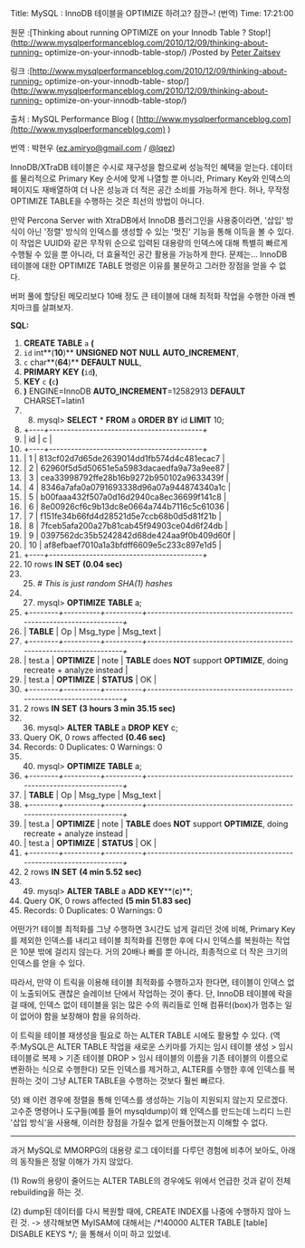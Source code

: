 Title: MySQL : InnoDB 테이블을 OPTIMIZE 하려고? 잠깐~! (번역)
Time: 17:21:00

원문 :[Thinking about running OPTIMIZE on your Innodb Table ?
Stop!](http://www.mysqlperformanceblog.com/2010/12/09/thinking-about-running-
optimize-on-your-innodb-table-stop/) /Posted by [Peter
Zaitsev](http://www.percona.com/about-us/our-team/peter-zaitsev/)

링크 :[http://www.mysqlperformanceblog.com/2010/12/09/thinking-about-running-
optimize-on-your-innodb-table-
stop/](http://www.mysqlperformanceblog.com/2010/12/09/thinking-about-running-
optimize-on-your-innodb-table-stop/)

출처 : MySQL Performance Blog (
[http://www.mysqlperformanceblog.com](http://www.mysqlperformanceblog.com) )

번역 : 박현우 (ez.amiryo@gmail.com / [@lqez](http://twitter.com/lqez))

  

InnoDB/XTraDB 테이블은 수시로 재구성을 함으로써 성능적인 혜택을 얻는다. 데이터를 물리적으로 Primary Key 순서에 맞게
나열할 뿐 아니라, Primary Key와 인덱스의 페이지도 재배열하여 더 나은 성능과 더 적은 공간 소비를 가능하게 한다. 허나, 무작정
OPTIMIZE TABLE을 수행하는 것은 최선의 방법이 아니다.

  

만약 Percona Server with XtraDB에서 InnoDB 플러그인을 사용중이라면, '삽입' 방식이 아닌 '정렬' 방식의 인덱스를
생성할 수 있는 '멋진' 기능을 통해 이득을 볼 수 있다. 이 작업은 UUID와 같은 무작위 순으로 입력된 대용량의 인덱스에 대해 특별히
빠르게 수행될 수 있을 뿐 아니라, 더 효율적인 공간 활용을 가능하게 한다. 문제는... InnoDB 테이블에 대한 OPTIMIZE
TABLE 명령은 이유를 불문하고 그러한 장점을 얻을 수 없다.

  

버퍼 풀에 할당된 메모리보다 10배 정도 큰 테이블에 대해 최적화 작업을 수행한 아래 벤치마크를 살펴보자.

  

**SQL:**

  1. **CREATE** **TABLE** `a` **(**
  2. `id` int**(**10**)** **UNSIGNED** **NOT** **NULL** **AUTO_INCREMENT**,
  3. `c` char**(**64**)** **DEFAULT** **NULL**,
  4. **PRIMARY** **KEY** **(**`id`**)**,
  5. **KEY** `c` **(**`c`**)**
  6. **)** ENGINE=InnoDB **AUTO_INCREMENT**=12582913 **DEFAULT** CHARSET=latin1
  7.   8. mysql> **SELECT** * **FROM** a **ORDER** **BY** id **LIMIT** 10;
  9. +_----+------------------------------------------+_
  10. | id | c |
  11. +_----+------------------------------------------+_
  12. | 1 | 813cf02d7d65de2639014dd1fb574d4c481ecac7 |
  13. | 2 | 62960f5d5d50651e5a5983dacaedfa9a73a9ee87 |
  14. | 3 | cea33998792ffe28b16b9272b950102a9633439f |
  15. | 4 | 8346a7afa0a0791693338d96a07a944874340a1c |
  16. | 5 | b00faaa432f507a0d16d2940ca8ec36699f141c8 |
  17. | 6 | 8e00926cf6c9b13dc8e0664a744b7116c5c61036 |
  18. | 7 | f151fe34b66fd4d28521d5e7ccb68b0d5d81f21b |
  19. | 8 | 7fceb5afa200a27b81cab45f94903ce04d6f24db |
  20. | 9 | 0397562dc35b5242842d68de424aa9f0b409d60f |
  21. | 10 | af8efbaef7010a1a3bfdff6609e5c233c897e1d5 |
  22. +_----+------------------------------------------+_
  23. 10 rows **IN** **SET** **(**0.04 sec**)**
  24.   25. _# This is just random SHA(1) hashes_
  26.   27. mysql> **OPTIMIZE** **TABLE** a;
  28. +_--------+----------+----------+-------------------------------------------------------------------+_
  29. | **TABLE** | Op | Msg_type | Msg_text |
  30. +_--------+----------+----------+-------------------------------------------------------------------+_
  31. | test.a | **OPTIMIZE** | note | **TABLE** does **NOT** support **OPTIMIZE**, doing recreate + analyze instead |
  32. | test.a | **OPTIMIZE** | **STATUS** | OK |
  33. +_--------+----------+----------+-------------------------------------------------------------------+_
  34. 2 rows **IN** **SET** **(**3 hours 3 min 35.15 sec**)**
  35.   36. mysql> **ALTER** **TABLE** a **DROP** **KEY** c;
  37. Query OK, 0 rows affected **(**0.46 sec**)**
  38. Records: 0 Duplicates: 0 Warnings: 0
  39.   40. mysql> **OPTIMIZE** **TABLE** a;
  41. +_--------+----------+----------+-------------------------------------------------------------------+_
  42. | **TABLE** | Op | Msg_type | Msg_text |
  43. +_--------+----------+----------+-------------------------------------------------------------------+_
  44. | test.a | **OPTIMIZE** | note | **TABLE** does **NOT** support **OPTIMIZE**, doing recreate + analyze instead |
  45. | test.a | **OPTIMIZE** | **STATUS** | OK |
  46. +_--------+----------+----------+-------------------------------------------------------------------+_
  47. 2 rows **IN** **SET** **(**4 min 5.52 sec**)**
  48.   49. mysql> **ALTER** **TABLE** a **ADD** **KEY****(**c**)**;
  50. Query OK, 0 rows affected **(**5 min 51.83 sec**)**
  51. Records: 0 Duplicates: 0 Warnings: 0

  

어떤가?! 테이블 최적화를 그냥 수행하면 3시간도 넘게 걸리던 것에 비해, Primary Key를 제외한 인덱스를 내리고 테이블 최적화를
진행한 후에 다시 인덱스를 복원하는 작업은 10분 밖에 걸리지 않는다. 거의 20배나 빠를 뿐 아니라, 최종적으로 더 작은 크기의 인덱스를
얻을 수 있다.

  

따라서, 만약 이 트릭을 이용해 테이블 최적화를 수행하고자 한다면, 테이블이 인덱스 없이 노출되어도 괜찮은 슬레이브 단에서 작업하는 것이
좋다. 단, InnoDB 테이블에 락을 걸 때에, 인덱스 없이 테이블을 읽는 많은 수의 쿼리들로 인해 컴퓨터(box)가 멈추는 일이 없어야
함을 보장해야 함을 유의하라.

  

이 트릭을 테이블 재생성을 필요로 하는 ALTER TABLE 시에도 활용할 수 있다. (역주:MySQL은 ALTER TABLE 작업을 새로운
스키마를 가지는 임시 테이블 생성 > 임시 테이블로 복제 > 기존 테이블 DROP > 임시 테이블의 이름을 기존 테이블의 이름으로 변환하는
식으로 수행한다) 모든 인덱스를 제거하고, ALTER를 수행한 후에 인덱스를 복원하는 것이 그냥 ALTER TABLE을 수행하는 것보다 훨씬
빠르다.

  

덧) 왜 이런 경우에 정렬을 통해 인덱스를 생성하는 기능이 지원되지 않는지 모르겠다. 고수준 명령어나 도구들(예를 들어 mysqldump)이
왜 인덱스를 만드는데 느리디 느린 '삽입 방식'을 사용해, 이러한 장점을 가질수 없게 만들어졌는지 이해할 수 없다.

  

  

----

  

과거 MySQL로 MMORPG의 대용량 로그 데이터를 다루던 경험에 비추어 보아도, 아래의 동작들은 정말 이해가 가지 않았다.

(1) Row의 용량이 줄어드는 ALTER TABLE의 경우에도 위에서 언급한 것과 같이 전체 rebuilding을 하는 것.

(2) dump된 데이터를 다시 복원할 때에, CREATE INDEX를 나중에 수행하지 않아 느린 것. -> 생각해보면 MyISAM에
대해서는 /*!40000 ALTER TABLE [table] DISABLE KEYS */; 을 통해서 이미 하고 있었네.

  

